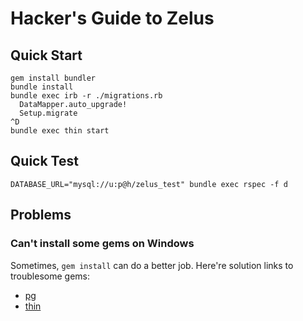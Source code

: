 Hacker's Guide to Zelus
=======================

Quick Start
-----------

    gem install bundler
    bundle install
    bundle exec irb -r ./migrations.rb
      DataMapper.auto_upgrade!
      Setup.migrate
    ^D
    bundle exec thin start

Quick Test
----------

    DATABASE_URL="mysql://u:p@h/zelus_test" bundle exec rspec -f d

Problems
--------

### Can't install some gems on Windows ###

Sometimes, `gem install` can do a better job. Here're solution links to troublesome gems:

 - [pg](http://stackoverflow.com/a/9244988/36397)
 - [thin](http://stackoverflow.com/a/4200880/36397)

